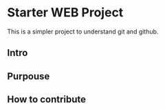 # Starter WEB Project
This is a simpler project to understand git and github.

## Intro

## Purpouse

## How to contribute